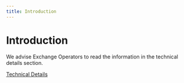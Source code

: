 ```yaml
---
title: Introduction
---
```


# Introduction

We advise Exchange Operators to read the information in the technical details section.

[Technical Details](/sxpswap/technical-details/security/introduction/)




